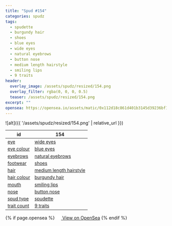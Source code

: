 ```yaml
---
title: "Spud #154"
categories: spudz
tags:
  - spudette
  - burgundy hair
  - shoes
  - blue eyes
  - wide eyes
  - natural eyebrows
  - button nose
  - medium length hairstyle
  - smiling lips
  - 9 traits
header:
  overlay_image: /assets/spudz/resized/154.png
  overlay_filter: rgba(0, 0, 0, 0.5)
  teaser: /assets/spudz/resized/154.png
excerpt: ""
opensea: https://opensea.io/assets/matic/0x112d18c861d401b3145d39236bf149f01e18beed/154
---
```

![alt]({{ '/assets/spudz/resized/154.png' | relative_url }})

| id | 154 |
|-|-|
| <a href="/traits/eye/#trait-type">eye</a> | <a href="/traits/eye/wide-eyes/1/#trait">wide eyes</a> |
| <a href="/traits/eye-colour/#trait-type">eye colour</a> | <a href="/traits/eye-colour/blue-eyes/1/#trait">blue eyes</a> |
| <a href="/traits/eyebrows/#trait-type">eyebrows</a> | <a href="/traits/eyebrows/natural-eyebrows/1/#trait">natural eyebrows</a> |
| <a href="/traits/footwear/#trait-type">footwear</a> | <a href="/traits/footwear/shoes/1/#trait">shoes</a> |
| <a href="/traits/hair/#trait-type">hair</a> | <a href="/traits/hair/medium-length-hairstyle/1/#trait">medium length hairstyle</a> |
| <a href="/traits/hair-colour/#trait-type">hair colour</a> | <a href="/traits/hair-colour/burgundy-hair/1/#trait">burgundy hair</a> |
| <a href="/traits/mouth/#trait-type">mouth</a> | <a href="/traits/mouth/smiling-lips/1/#trait">smiling lips</a> |
| <a href="/traits/nose/#trait-type">nose</a> | <a href="/traits/nose/button-nose/1/#trait">button nose</a> |
| <a href="/traits/spud-type/#trait-type">spud type</a> | <a href="/traits/spud-type/spudette/1/#trait">spudette</a> |
| <a href="/traits/trait-count/#trait-type">trait count</a> | <a href="/traits/trait-count/9-traits/1/#trait">9 traits</a> |

{% if page.opensea %}
<a href="{{page.opensea}}" class="btn btn--info" onclick="window.open(this.href, '_blank'); return false;"><img src="/assets/images/opensea.svg" width="16px"><span>  View on OpenSea</span></a>
{% endif %}
